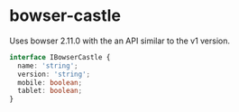 # bowser-castle

Uses bowser 2.11.0 with the an API similar to the v1 version.

```ts
interface IBowserCastle {
  name: 'string';
  version: 'string';
  mobile: boolean;
  tablet: boolean;
}
